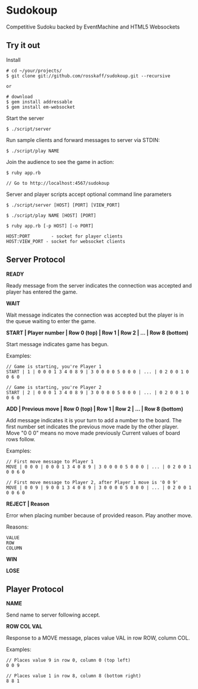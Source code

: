 # Sudokoup #

Competitive Sudoku backed by EventMachine and HTML5 Websockets

## Try it out ##

Install

	# cd ~/your/projects/
	$ git clone git://github.com/rosskaff/sudokoup.git --recursive

	or

	# download
	$ gem install addressable
	$ gem install em-websocket

Start the server

	$ ./script/server

Run sample clients and forward messages to server via STDIN:

	$ ./script/play NAME

Join the audience to see the game in action:

	$ ruby app.rb
	
	// Go to http://localhost:4567/sudokoup

Server and player scripts accept optional command line parameters

	$ ./script/server [HOST] [PORT] [VIEW_PORT]

	$ ./script/play NAME [HOST] [PORT]

	$ ruby app.rb [-p HOST] [-o PORT]

	HOST:PORT 		 - socket for player clients
	HOST:VIEW_PORT - socket for websocket clients

## Server Protocol ##

**READY**

Ready message from the server indicates the connection was accepted and player has entered the game.

**WAIT**

Wait message indicates the connection was accepted but the player is in the queue waiting to enter the game.

**START | Player number | Row 0 (top) | Row 1 | Row 2 | ... | Row 8 (bottom)**

Start message indicates game has begun.

Examples:

	// Game is starting, you're Player 1
	START | 1 | 0 0 0 1 3 4 0 8 9 | 3 0 0 0 0 5 0 0 0 | ... | 0 2 0 0 1 0 0 6 0

	// Game is starting, you're Player 2
	START | 2 | 0 0 0 1 3 4 0 8 9 | 3 0 0 0 0 5 0 0 0 | ... | 0 2 0 0 1 0 0 6 0

**ADD | Previous move | Row 0 (top) | Row 1 | Row 2 | ... | Row 8 (bottom)**

Add message indicates it is your turn to add a number to the board. The first number set indicates the previous move made by the other player. Move "0 0 0" means no move made previously Current values of board rows follow.

Examples:

	// First move message to Player 1
	MOVE | 0 0 0 | 0 0 0 1 3 4 0 8 9 | 3 0 0 0 0 5 0 0 0 | ... | 0 2 0 0 1 0 0 6 0

	// First move message to Player 2, after Player 1 move is '0 0 9'
	MOVE | 0 0 9 | 9 0 0 1 3 4 0 8 9 | 3 0 0 0 0 5 0 0 0 | ... | 0 2 0 0 1 0 0 6 0

**REJECT | Reason**

Error when placing number because of provided reason. Play another move.

Reasons:

	VALUE
	ROW
	COLUMN

**WIN**

**LOSE**

## Player Protocol ##

**NAME**

Send name to server following accept.

**ROW COL VAL**

Response to a MOVE message, places value VAL in row ROW, column COL.

Examples:

	// Places value 9 in row 0, column 0 (top left)
	0 0 9

	// Places value 1 in row 8, column 8 (bottom right)
	8 8 1